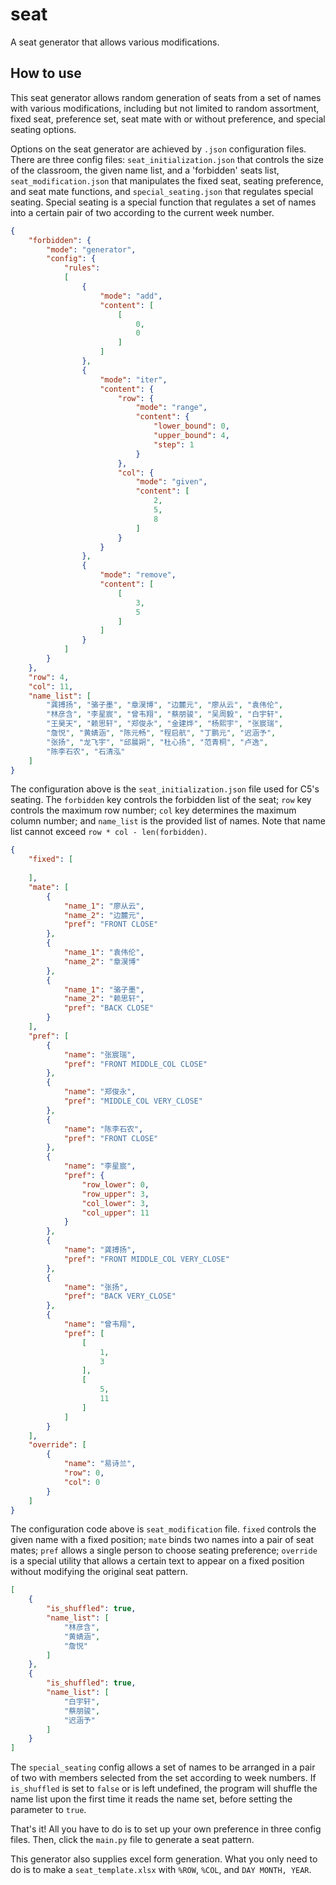 # seat
A seat generator that allows various modifications.

## How to use
This seat generator allows random generation of seats from a set of names with various modifications, including but not limited to random assortment, fixed seat, preference set, seat mate with or without preference, and special seating options.

Options on the seat generator are achieved by `.json` configuration files. There are three config files: `seat_initialization.json` that controls the size of the classroom, the given name list, and a 'forbidden' seats list, `seat_modification.json` that manipulates the fixed seat, seating preference, and seat mate functions, and `special_seating.json` that regulates special seating. Special seating is a special function that regulates a set of names into a certain pair of two according to the current week number.

```json
{
    "forbidden": {
        "mode": "generator",
        "config": {
            "rules":
            [
                {
                    "mode": "add",
                    "content": [
                        [
                            0,
                            0
                        ]
                    ]
                },
                {
                    "mode": "iter",
                    "content": {
                        "row": {
                            "mode": "range",
                            "content": {
                                "lower_bound": 0,
                                "upper_bound": 4,
                                "step": 1
                            }
                        },
                        "col": {
                            "mode": "given",
                            "content": [
                                2,
                                5,
                                8
                            ]
                        }
                    }
                },
                {
                    "mode": "remove",
                    "content": [
                        [
                            3,
                            5
                        ]
                    ]
                }
            ]
        }
    },
    "row": 4,
    "col": 11,
    "name_list": [
        "龚搏扬", "骆子墨", "章淏博", "边麓元", "廖从云", "袁伟伦",
        "林彦含", "李星宸", "曾韦翔", "蔡朋骏", "吴周毅", "白宇轩",
        "王昊天", "赖思轩", "郑俊永", "金建烨", "杨熙宇", "张宸瑞",
        "詹悦", "黄婧涵", "陈元畅", "程启航", "丁鹏元", "迟涵予",
        "张扬", "龙飞宇", "邱晨朔", "杜心扬", "范青桐", "卢逸",
        "陈李石农", "石清泓"
    ]
}
```

The configuration above is the `seat_initialization.json` file used for C5's seating. The `forbidden` key controls the forbidden list of the seat; `row` key controls the maximum row number; `col` key determines the maximum column number; and `name_list` is the provided list of names. Note that name list cannot exceed `row * col - len(forbidden)`.

```json
{
    "fixed": [
        
    ],
    "mate": [
        {
            "name_1": "廖从云",
            "name_2": "边麓元",
            "pref": "FRONT CLOSE"
        },
        {
            "name_1": "袁伟伦",
            "name_2": "章淏博"
        },
        {
            "name_1": "骆子墨",
            "name_2": "赖思轩",
            "pref": "BACK CLOSE"
        }
    ],
    "pref": [
        {
            "name": "张宸瑞",
            "pref": "FRONT MIDDLE_COL CLOSE"
        },
        {
            "name": "郑俊永",
            "pref": "MIDDLE_COL VERY_CLOSE"
        },
        {
            "name": "陈李石农",
            "pref": "FRONT CLOSE"
        },
        {
            "name": "李星宸",
            "pref": {
                "row_lower": 0,
                "row_upper": 3,
                "col_lower": 3,
                "col_upper": 11
            }
        },
        {
            "name": "龚搏扬",
            "pref": "FRONT MIDDLE_COL VERY_CLOSE"
        },
        {
            "name": "张扬",
            "pref": "BACK VERY_CLOSE"
        },
        {
            "name": "曾韦翔",
            "pref": [
                [
                    1,
                    3
                ],
                [
                    5,
                    11
                ]
            ]
        }
    ],
    "override": [
        {
            "name": "易诗兰",
            "row": 0,
            "col": 0
        }
    ]
}
```

The configuration code above is `seat_modification` file. `fixed` controls the given name with a fixed position; `mate` binds two names into a pair of seat mates; `pref` allows a single person to choose seating preference; `override` is a special utility that allows a certain text to appear on a fixed position without modifying the original seat pattern.

```json
[
    {
        "is_shuffled": true,
        "name_list": [
            "林彦含",
            "黄婧涵",
            "詹悦"
        ]
    },
    {
        "is_shuffled": true,
        "name_list": [
            "白宇轩",
            "蔡朋骏",
            "迟涵予"
        ]
    }
]
```

The `special_seating` config allows a set of names to be arranged in a pair of two with members selected from the set according to week numbers. If `is_shuffled` is set to `false` or is left undefined, the program will shuffle the name list upon the first time it reads the name set, before setting the parameter to `true`.

That's it! All you have to do is to set up your own preference in three config files. Then, click the `main.py` file to generate a seat pattern.

This generator also supplies excel form generation. What you only need to do is to make a `seat_template.xlsx` with `%ROW`, `%COL`, and `DAY MONTH, YEAR`.
